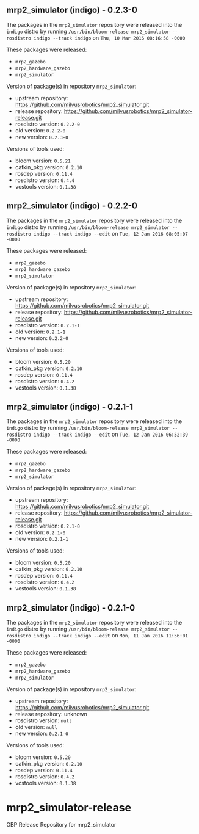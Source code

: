 ## mrp2_simulator (indigo) - 0.2.3-0

The packages in the `mrp2_simulator` repository were released into the `indigo` distro by running `/usr/bin/bloom-release mrp2_simulator --rosdistro indigo --track indigo` on `Thu, 10 Mar 2016 08:16:58 -0000`

These packages were released:
- `mrp2_gazebo`
- `mrp2_hardware_gazebo`
- `mrp2_simulator`

Version of package(s) in repository `mrp2_simulator`:

- upstream repository: https://github.com/milvusrobotics/mrp2_simulator.git
- release repository: https://github.com/milvusrobotics/mrp2_simulator-release.git
- rosdistro version: `0.2.2-0`
- old version: `0.2.2-0`
- new version: `0.2.3-0`

Versions of tools used:

- bloom version: `0.5.21`
- catkin_pkg version: `0.2.10`
- rosdep version: `0.11.4`
- rosdistro version: `0.4.4`
- vcstools version: `0.1.38`


## mrp2_simulator (indigo) - 0.2.2-0

The packages in the `mrp2_simulator` repository were released into the `indigo` distro by running `/usr/bin/bloom-release mrp2_simulator --rosdistro indigo --track indigo --edit` on `Tue, 12 Jan 2016 08:05:07 -0000`

These packages were released:
- `mrp2_gazebo`
- `mrp2_hardware_gazebo`
- `mrp2_simulator`

Version of package(s) in repository `mrp2_simulator`:
- upstream repository: https://github.com/milvusrobotics/mrp2_simulator.git
- release repository: https://github.com/milvusrobotics/mrp2_simulator-release.git
- rosdistro version: `0.2.1-1`
- old version: `0.2.1-1`
- new version: `0.2.2-0`

Versions of tools used:
- bloom version: `0.5.20`
- catkin_pkg version: `0.2.10`
- rosdep version: `0.11.4`
- rosdistro version: `0.4.2`
- vcstools version: `0.1.38`


## mrp2_simulator (indigo) - 0.2.1-1

The packages in the `mrp2_simulator` repository were released into the `indigo` distro by running `/usr/bin/bloom-release mrp2_simulator --rosdistro indigo --track indigo --edit` on `Tue, 12 Jan 2016 06:52:39 -0000`

These packages were released:
- `mrp2_gazebo`
- `mrp2_hardware_gazebo`
- `mrp2_simulator`

Version of package(s) in repository `mrp2_simulator`:
- upstream repository: https://github.com/milvusrobotics/mrp2_simulator.git
- release repository: https://github.com/milvusrobotics/mrp2_simulator-release.git
- rosdistro version: `0.2.1-0`
- old version: `0.2.1-0`
- new version: `0.2.1-1`

Versions of tools used:
- bloom version: `0.5.20`
- catkin_pkg version: `0.2.10`
- rosdep version: `0.11.4`
- rosdistro version: `0.4.2`
- vcstools version: `0.1.38`


## mrp2_simulator (indigo) - 0.2.1-0

The packages in the `mrp2_simulator` repository were released into the `indigo` distro by running `/usr/bin/bloom-release mrp2_simulator --rosdistro indigo --track indigo --edit` on `Mon, 11 Jan 2016 11:56:01 -0000`

These packages were released:
- `mrp2_gazebo`
- `mrp2_hardware_gazebo`
- `mrp2_simulator`

Version of package(s) in repository `mrp2_simulator`:
- upstream repository: https://github.com/milvusrobotics/mrp2_simulator.git
- release repository: unknown
- rosdistro version: `null`
- old version: `null`
- new version: `0.2.1-0`

Versions of tools used:
- bloom version: `0.5.20`
- catkin_pkg version: `0.2.10`
- rosdep version: `0.11.4`
- rosdistro version: `0.4.2`
- vcstools version: `0.1.38`


# mrp2_simulator-release
GBP Release Repository for mrp2_simulator
